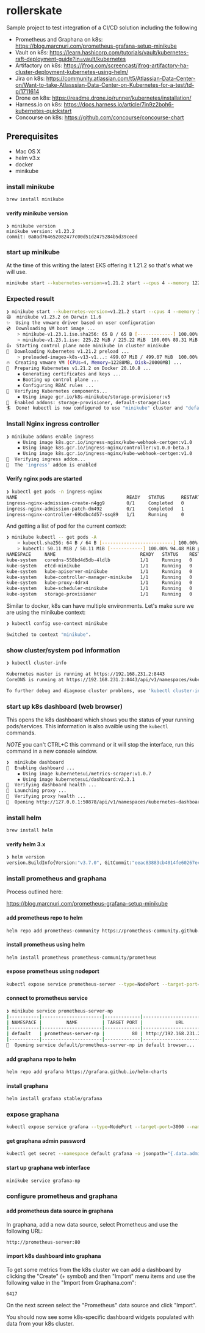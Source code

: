 # rollerskate

Sample project to test integration of a CI/CD solution including the following

* Prometheus and Graphana on k8s: https://blog.marcnuri.com/prometheus-grafana-setup-minikube
* Vault on k8s: https://learn.hashicorp.com/tutorials/vault/kubernetes-raft-deployment-guide?in=vault/kubernetes
* Artifactory on k8s: https://jfrog.com/screencast/jfrog-artifactory-ha-cluster-deployment-kubernetes-using-helm/
* Jira on k8s: https://community.atlassian.com/t5/Atlassian-Data-Center-on/Want-to-take-Atlasssian-Data-Center-on-Kubernetes-for-a-test/td-p/1711614
* Drone on k8s: https://readme.drone.io/runner/kubernetes/installation/
* Harness.io on k8s: https://docs.harness.io/article/7in9z2boh6-kubernetes-quickstart
* Concourse on k8s: https://github.com/concourse/concourse-chart

## Prerequisites

* Mac OS X
* helm v3.x
* docker
* minikube

### install minikube

```bash
brew install minikube
```

#### verify minikube version

```
❯ minikube version
minikube version: v1.23.2
commit: 0a0ad764652082477c00d51d2475284b5d39ceed
```

### start up minikube

At the time of this writing the latest EKS offering it 1.21.2 so that's what we will use.

```bash
minikube start --kubernetes-version=v1.21.2 start --cpus 4 --memory 12288 --driver=vmware
```

### Expected result

```bash
❯ minikube start --kubernetes-version=v1.21.2 start --cpus 4 --memory 12288 --driver=vmware
😄  minikube v1.23.2 on Darwin 11.6
✨  Using the vmware driver based on user configuration
💿  Downloading VM boot image ...
    > minikube-v1.23.1.iso.sha256: 65 B / 65 B [-------------] 100.00% ? p/s 0s
    > minikube-v1.23.1.iso: 225.22 MiB / 225.22 MiB  100.00% 89.31 MiB p/s 2.7s
👍  Starting control plane node minikube in cluster minikube
💾  Downloading Kubernetes v1.21.2 preload ...
    > preloaded-images-k8s-v13-v1...: 499.07 MiB / 499.07 MiB  100.00% 82.01 Mi
🔥  Creating vmware VM (CPUs=4, Memory=12288MB, Disk=20000MB) ...
🐳  Preparing Kubernetes v1.21.2 on Docker 20.10.8 ...
    ▪ Generating certificates and keys ...
    ▪ Booting up control plane ...
    ▪ Configuring RBAC rules ...
🔎  Verifying Kubernetes components...
    ▪ Using image gcr.io/k8s-minikube/storage-provisioner:v5
🌟  Enabled addons: storage-provisioner, default-storageclass
🏄  Done! kubectl is now configured to use "minikube" cluster and "default" namespace by default
```

### Install Nginx ingress controller

```bash
❯ minikube addons enable ingress
    ▪ Using image k8s.gcr.io/ingress-nginx/kube-webhook-certgen:v1.0
    ▪ Using image k8s.gcr.io/ingress-nginx/controller:v1.0.0-beta.3
    ▪ Using image k8s.gcr.io/ingress-nginx/kube-webhook-certgen:v1.0
🔎  Verifying ingress addon...
🌟  The 'ingress' addon is enabled
```

#### Verify nginx pods are started

```bash
❯ kubectl get pods -n ingress-nginx
NAME                                        READY   STATUS      RESTARTS   AGE
ingress-nginx-admission-create-n4gg9        0/1     Completed   0          3m30s
ingress-nginx-admission-patch-dm492         0/1     Completed   1          3m30s
ingress-nginx-controller-69bdbc4d57-ssq89   1/1     Running     0          3m31s
```

And getting a list of pod for the current context:

```bash
❯ minikube kubectl -- get pods -A
    > kubectl.sha256: 64 B / 64 B [--------------------------] 100.00% ? p/s 0s
    > kubectl: 50.11 MiB / 50.11 MiB [------------] 100.00% 94.48 MiB p/s 700ms
NAMESPACE     NAME                               READY   STATUS    RESTARTS   AGE
kube-system   coredns-558bd4d5db-4ldlb           1/1     Running   0          23m
kube-system   etcd-minikube                      1/1     Running   0          23m
kube-system   kube-apiserver-minikube            1/1     Running   0          23m
kube-system   kube-controller-manager-minikube   1/1     Running   0          23m
kube-system   kube-proxy-4drx4                   1/1     Running   0          23m
kube-system   kube-scheduler-minikube            1/1     Running   0          23m
kube-system   storage-provisioner                1/1     Running   0          23m
```

Similar to docker, k8s can have multiple environments. Let's make sure we are using the minikube context:

```bash
❯ kubectl config use-context minikube

Switched to context "minikube".
```

### show cluster/system pod information

```bash
❯ kubectl cluster-info

Kubernetes master is running at https://192.168.231.2:8443
CoreDNS is running at https://192.168.231.2:8443/api/v1/namespaces/kube-system/services/kube-dns:dns/proxy

To further debug and diagnose cluster problems, use 'kubectl cluster-info dump'.
```

### start up k8s dashboard (web browser)

This opens the k8s dashboard which shows you the status of your running pods/services. This information is also avaible using the `kubectl` commands.

*NOTE* you can't CTRL+C this command or it  will stop the interface, run this command in a new console window.

```bash
❯  minikube dashboard
🔌  Enabling dashboard ...
    ▪ Using image kubernetesui/metrics-scraper:v1.0.7
    ▪ Using image kubernetesui/dashboard:v2.3.1
🤔  Verifying dashboard health ...
🚀  Launching proxy ...
🤔  Verifying proxy health ...
🎉  Opening http://127.0.0.1:50878/api/v1/namespaces/kubernetes-dashboard/services/http:kubernetes-dashboard:/proxy/ in your default browser...
```

### install helm

```bash
brew install helm
```

#### verify helm 3.x

```bash
❯ helm version
version.BuildInfo{Version:"v3.7.0", GitCommit:"eeac83883cb4014fe60267ec6373570374ce770b", GitTreeState:"clean", GoVersion:"go1.17"}
```

### install prometheus and graphana

Process outlined here:

https://blog.marcnuri.com/prometheus-grafana-setup-minikube

#### add prometheus repo to helm

```bash
helm repo add prometheus-community https://prometheus-community.github.io/helm-charts
```

#### install prometheus using helm

```bash
helm install prometheus prometheus-community/prometheus
```

#### expose prometheus using nodeport

```bash
kubectl expose service prometheus-server --type=NodePort --target-port=9090 --name=prometheus-server-np
```

#### connect to prometheus service

```bash
❯ minikube service prometheus-server-np
|-----------|----------------------|-------------|----------------------------|
| NAMESPACE |         NAME         | TARGET PORT |            URL             |
|-----------|----------------------|-------------|----------------------------|
| default   | prometheus-server-np |          80 | http://192.168.231.2:31941 |
|-----------|----------------------|-------------|----------------------------|
🎉  Opening service default/prometheus-server-np in default browser...
```

#### add graphana repo to helm

```bash
helm repo add grafana https://grafana.github.io/helm-charts
```

#### install graphana

```bash
helm install grafana stable/grafana
```

### expose graphana

```bash
kubectl expose service grafana --type=NodePort --target-port=3000 --name=grafana-np
```

#### get graphana admin password

```bash
kubectl get secret --namespace default grafana -o jsonpath="{.data.admin-password}" | base64 --decode ; echo
```

#### start up graphana web interface

```bash
minikube service grafana-np
```

### configure prometheus and graphana

#### add prometheus data source in graphana

In graphana, add a new data source, select Prometheus and use the following URL:

```bash
http://prometheus-server:80
```

#### import k8s dashboard into graphana

To get some metrics from the k8s cluster we can add a dashboard by clicking the "Create" (+ symbol) and then "Import" menu items and use the following value in the "Import from Graphana.com":

```bash
6417
```

On the next screen select the "Prometheus" data source and click "Import".

You should now see some k8s-specific dashboard widgets populated with data from your k8s cluster.
